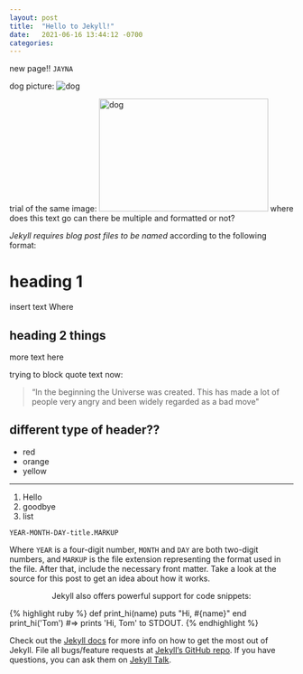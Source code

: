 ```yaml
---
layout: post
title:  "Hello to Jekyll!"
date:   2021-06-16 13:44:12 -0700
categories:
---
```

new page!!
`JAYNA`

dog picture:
![dog]({{site.baseurl}}/images/brownDog.jpg)

trial of the same image:
<img src = "{{site.baseurl}}/images/brownDog.jpg" alt="dog" height="200" width="300"> where does this text go can there be multiple and formatted or not?


*Jekyll requires blog post files to be named* according to the following format:
# heading 1 #
insert text Where

## heading 2 things ##
more text here

trying to block quote text now:
>“In the beginning the Universe was created. This has made a lot of people very angry and been widely regarded as a bad move"

different type of header??
-------------------------

* red
* orange
* yellow

***

1. Hello
2. goodbye
3. list

`YEAR-MONTH-DAY-title.MARKUP`

Where `YEAR` is a four-digit number, `MONTH` and `DAY` are both two-digit numbers, and `MARKUP` is the file extension representing the format used in the file. After that, include the necessary front matter. Take a look at the source for this post to get an idea about how it works.

<div align="center">Jekyll also offers powerful support for code snippets:</div>

{% highlight ruby %}
def print_hi(name)
  puts "Hi, #{name}"
end
print_hi('Tom')
#=> prints 'Hi, Tom' to STDOUT.
{% endhighlight %}

Check out the [Jekyll docs][jekyll-docs] for more info on how to get the most out of Jekyll. File all bugs/feature requests at [Jekyll’s GitHub repo][jekyll-gh]. If you have questions, you can ask them on [Jekyll Talk][jekyll-talk].

[jekyll-docs]: https://jekyllrb.com/docs/home
[jekyll-gh]:   https://github.com/jekyll/jekyll
[jekyll-talk]: https://talk.jekyllrb.com/
